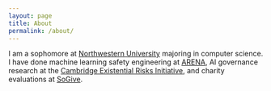 ```yaml
---
layout: page
title: About
permalink: /about/
---
```


I am a sophomore at [Northwestern University](https://www.mccormick.northwestern.edu/computer-science/) majoring in computer science. I have done machine learning safety engineering at [ARENA](https://www.arena.education/), AI governance research at the [Cambridge Existential Risks Initiative](https://erafellowship.org/), and charity evaluations at [SoGive](http://sogive.org/#home).
